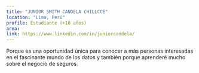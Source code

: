 ```yaml
---
title: "JUNIOR SMITH CANDELA CHILLCCE"
location: "Lima, Perú"
profile: Estudiante (+18 años)
area: 
link: https://www.linkedin.com/in/juniorcandela/
---
```


Porque es una oportunidad única para conocer a más personas interesadas en el fascinante mundo de los datos y también porque aprenderé mucho sobre el negocio de seguros.